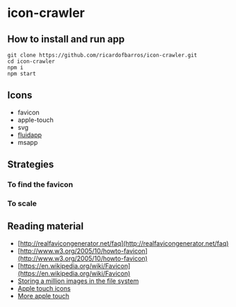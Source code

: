 # icon-crawler

## How to install and run app

```shel
git clone https://github.com/ricardofbarros/icon-crawler.git
cd icon-crawler
npm i
npm start
```

## Icons

- favicon
- apple-touch
- svg
- [fluidapp](http://fluidapp.com/)
- msapp

## Strategies

### To find the favicon

### To scale

####

## Reading material

- [http://realfavicongenerator.net/faq](http://realfavicongenerator.net/faq)
- [http://www.w3.org/2005/10/howto-favicon](http://www.w3.org/2005/10/howto-favicon)
- [https://en.wikipedia.org/wiki/Favicon](https://en.wikipedia.org/wiki/Favicon)
- [Storing a million images in the file system](http://serverfault.com/questions/95444/storing-a-million-images-in-the-filesystem)
- [Apple touch icons](https://developer.apple.com/library/ios/documentation/AppleApplications/Reference/SafariWebContent/ConfiguringWebApplications/ConfiguringWebApplications.html)
- [More apple touch](https://realfavicongenerator.net/blog/apple-touch-icon-the-good-the-bad-the-ugly/)
